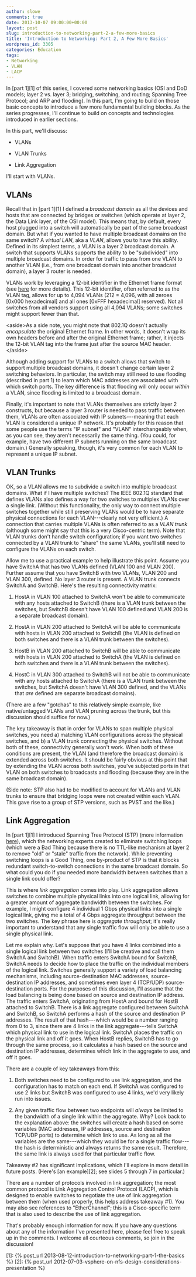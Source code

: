 ```yaml
---
author: slowe
comments: true
date: 2013-10-07 09:00:00+00:00
layout: post
slug: introduction-to-networking-part-2-a-few-more-basics
title: 'Introduction to Networking: Part 2, A Few More Basics'
wordpress_id: 3305
categories: Education
tags:
- Networking
- VLAN
- LACP
---
```


In [part 1][1] of this series, I covered some networking basics (OSI and DoD models; layer 2 vs. layer 3; bridging, switching, and routing; Spanning Tree Protocol; and ARP and flooding). In this part, I'm going to build on those basic concepts to introduce a few more fundamental building blocks. As the series progresses, I'll continue to build on concepts and technologies introduced in earlier sections.

In this part, we'll discuss:

* VLANs

* VLAN Trunks

* Link Aggregation

I'll start with VLANs.

## VLANs

Recall that in [part 1][1] I defined a _broadcast domain_ as all the devices and hosts that are connected by bridges or switches (which operate at layer 2, the Data Link layer, of the OSI model). This means that, by default, every host plugged into a switch will automatically be part of the same broadcast domain. But what if you wanted to have multiple broadcast domains on the same switch? A _virtual LAN_, aka a _VLAN_, allows you to have this ability. Defined in its simplest terms, a VLAN is a layer 2 broadcast domain. A switch that supports VLANs supports the ability to be "subdivided" into multiple broadcast domains. In order for traffic to pass from one VLAN to another VLAN (i.e., from one broadcast domain into another broadcast domain), a layer 3 router is needed.

VLANs work by leveraging a 12-bit identifier in the Ethernet frame format (see [here](https://en.wikipedia.org/wiki/IEEE_802.1Q) for more details). This 12-bit identifier, often referred to as the VLAN tag, allows for up to 4,094 VLANs (212 = 4,096, with all zeroes [0x000 hexadecimal] and all ones [0xFFF hexadecimal] reserved). Not all switches from all vendors support using all 4,094 VLANs; some switches might support fewer than that.

&lt;aside&gt;As a side note, you might note that 802.1Q doesn't actually _encapsulate_ the original Ethernet frame. In other words, it doesn't wrap its own headers before and after the original Ethernet frame; rather, it injects the 12-bit VLAN tag into the frame just after the source MAC header.&lt;/aside&gt;

Although adding support for VLANs to a switch allows that switch to support multiple broadcast domains, it doesn't change certain layer 2 switching behaviors. In particular, the switch may still need to use flooding (described in part 1) to learn which MAC addresses are associated with which switch ports. The key difference is that flooding will only occur _within_ a VLAN, since flooding is limited to a broadcast domain.

Finally, it's important to note that VLANs themselves are strictly layer 2 constructs, but because a layer 3 router is needed to pass traffic between them, VLANs are often associated with IP subnets---meaning that each VLAN is considered a unique IP network. It's probably for this reason that some people use the terms "IP subnet" and "VLAN" interchangeably when, as you can see, they aren't necessarily the same thing. (You could, for example, have two different IP subnets running on the same broadcast domain.) Generally speaking, though, it's very common for each VLAN to represent a unique IP subnet.

## VLAN Trunks

OK, so a VLAN allows me to subdivide a switch into multiple broadcast domains. What if I have multiple switches? The IEEE 802.1Q standard that defines VLANs also defines a way for two switches to multiplex VLANs over a single link. (Without this functionality, the only way to connect multiple switches together while still preserving VLANs would be to have separate physical connections for each VLAN---clearly not very efficient.) A connection that carries multiple VLANs is often referred to as a _VLAN trunk_ (although some might say that this is a very Cisco-centric term). Note that VLAN trunks don't handle switch configuration; if you want two switches connected by a VLAN trunk to "share" the same VLANs, you'll still need to configure the VLANs on each switch.

Allow me to use a practical example to help illustrate this point. Assume you have SwitchA that has two VLANs defined (VLAN 100 and VLAN 200). Further assume that you have SwitchB with two VLANs, VLAN 200 and VLAN 300, defined. No layer 3 router is present. A VLAN trunk connects SwitchA and SwitchB. Here's the resulting connectivity matrix:

1. HostA in VLAN 100 attached to SwitchA won't be able to communicate with any hosts attached to SwitchB (there is a VLAN trunk between the switches, but SwitchB doesn't have VLAN 100 defined and VLAN 200 is a separate broadcast domain).

2. HostA in VLAN 200 attached to SwitchA will be able to communicate with hosts in VLAN 200 attached to SwitchB (the VLAN is defined on both switches and there is a VLAN trunk between the switches).

3. HostB in VLAN 200 attached to SwitchB will be able to communicate with hosts in VLAN 200 attached to SwitchA (the VLAN is defined on both switches and there is a VLAN trunk between the switches).

4. HostC in VLAN 300 attached to SwitchB will not be able to communicate with any hosts attached to SwitchA (there is a VLAN trunk between the switches, but SwitchA doesn't have VLAN 300 defined, and the VLANs that _are_ defined are separate broadcast domains).

(There are a few "gotchas" to this relatively simple example, like native/untagged VLANs and VLAN pruning across the trunk, but this discussion should suffice for now.)

The key takeaway is that in order for VLANs to span multiple physical switches, you need a) matching VLAN configurations across the physical switches, and b) a VLAN trunk connecting the physical switches. Without both of these, connectivity generally won't work. When both of these conditions are present, the VLAN (and therefore the broadcast domain) is extended across both switches. It should be fairly obvious at this point that by extending the VLAN across both switches, you've subjected ports in that VLAN on both switches to broadcasts and flooding (because they are in the same broadcast domain).

(Side note: STP also had to be modified to account for VLANs and VLAN trunks to ensure that bridging loops were not created within each VLAN. This gave rise to a group of STP versions, such as PVST and the like.)

## Link Aggregation

In [part 1][1] I introduced Spanning Tree Protocol (STP) (more information [here](https://en.wikipedia.org/wiki/Spanning_Tree_Protocol)), which the networking experts created to eliminate switching loops (which were a Bad Thing because there is no TTL-like mechanism at layer 2 to remove "old" or "stale" traffic from the network). While preventing switching loops is a Good Thing, one by-product of STP is that it blocks redundant switch-to-switch connections in the same broadcast domain. So what could you do if you needed more bandwidth between switches than a single link could offer?

This is where _link aggregation_ comes into play. Link aggregation allows switches to combine multiple physical links into one logical link, allowing for a greater amount of aggregate bandwidth between the switches. For example, I might configure 4 individual 1 Gbps physical links into a single logical link, giving me a total of 4 Gbps aggregate throughput between the two switches. The key phrase here is _aggregate throughput_; it's really important to understand that any single traffic flow will only be able to use a single physical link.

Let me explain why. Let's suppose that you have 4 links combined into a single logical link between two switches (I'll be creative and call them SwitchA and SwitchB). When traffic enters SwitchA bound for SwitchB, SwitchA needs to decide how to place the traffic on the individual members of the logical link. Switches generally support a variety of load balancing mechanisms, including source-destination MAC addresses, source-destination IP addresses, and sometimes even layer 4 (TCP/UDP) source-destination ports. For the purposes of this discussion, I'll assume that the load balancing is being done based on source and destination IP address. The traffic enters SwitchA, originating from HostA and bound for HostB attached to SwitchB. There is a link aggregate configured between SwitchA and SwitchB, so SwitchA performs a hash of the source and destination IP addresses. The result of that hash---which would be a number ranging from 0 to 3, since there are 4 links in the link aggregate---tells SwitchA which physical link to use in the logical link. SwitchA places the traffic on the physical link and off it goes. When HostB replies, SwitchB has to go through the same process, so it calculates a hash based on the source and destination IP addresses, determines which link in the aggregate to use, and off it goes.

There are a couple of key takeaways from this:

1. Both switches need to be configured to use link aggregation, and the configuration has to match on each end. If SwitchA was configured to use 2 links but SwitchB was configured to use 4 links, we'd very likely run into issues.

2. Any given traffic flow between two endpoints will _always_ be limited to the bandwidth of a single link within the aggregate. Why? Look back to the explanation above: the switches will create a hash based on some variables (MAC addresses, IP addresses, source and destination TCP/UDP ports) to determine which link to use. As long as all the variables are the same---which they would be for a single traffic flow---the hash is deterministic and always returns the same result. Therefore, the same link is always used for that particular traffic flow.

Takeaway #2 has significant implications, which I'll explore in more detail in future posts. (Here's [an example][2]; see slides 5 through 7 in particular.)

There are a number of protocols involved in link aggregation; the most common protocol is Link Aggregation Control Protocol (LACP), which is designed to enable switches to negotiate the use of link aggregation between them (when used properly, this helps address takeaway #1). You may also see references to "EtherChannel"; this is a Cisco-specific term that is also used to describe the use of link aggregation.

That's probably enough information for now. If you have any questions about any of the information I've presented here, please feel free to speak up in the comments. I welcome all courteous comments, so join in the discussion!

[1]: {% post_url 2013-08-12-introduction-to-networking-part-1-the-basics %}
[2]: {% post_url 2012-07-03-vsphere-on-nfs-design-considerations-presentation %}
